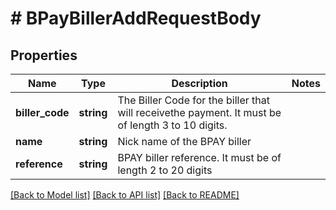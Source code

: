 # # BPayBillerAddRequestBody

## Properties

Name | Type | Description | Notes
------------ | ------------- | ------------- | -------------
**biller_code** | **string** | The Biller Code for the biller that will receivethe payment. It must be of length 3 to 10 digits. |
**name** | **string** | Nick name of the BPAY biller |
**reference** | **string** | BPAY biller reference. It must be of length 2 to 20 digits |

[[Back to Model list]](../../README.md#models) [[Back to API list]](../../README.md#endpoints) [[Back to README]](../../README.md)
